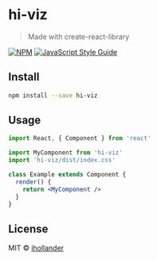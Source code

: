 # hi-viz

> Made with create-react-library

[![NPM](https://img.shields.io/npm/v/hi-viz.svg)](https://www.npmjs.com/package/hi-viz) [![JavaScript Style Guide](https://img.shields.io/badge/code_style-standard-brightgreen.svg)](https://standardjs.com)

## Install

```bash
npm install --save hi-viz
```

## Usage

```jsx
import React, { Component } from 'react'

import MyComponent from 'hi-viz'
import 'hi-viz/dist/index.css'

class Example extends Component {
  render() {
    return <MyComponent />
  }
}
```

## License

MIT © [ihollander](https://github.com/ihollander)
